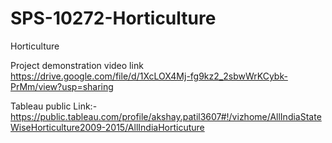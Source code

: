 # SPS-10272-Horticulture
Horticulture

Project demonstration video link
https://drive.google.com/file/d/1XcLOX4Mj-fg9kz2_2sbwWrKCybk-PrMm/view?usp=sharing

Tableau public Link:-
https://public.tableau.com/profile/akshay.patil3607#!/vizhome/AllIndiaStateWiseHorticulture2009-2015/AllIndiaHorticuture
